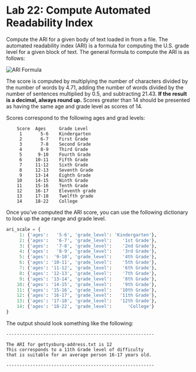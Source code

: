 # Lab 22: Compute Automated Readability Index

Compute the ARI for a given body of text loaded in from a file. The automated readability index (ARI) is a formula for computing the U.S. grade level for a given block of text. The general formula to compute the ARI is as follows:

![ARI Formula](https://en.wikipedia.org/api/rest_v1/media/math/render/svg/878d1640d23781351133cad73bdf27bdf8bfe2fd)

The score is computed by multiplying the number of characters divided by the number of words by 4.71, adding the number of words divided by the number of sentences multiplied by 0.5, and subtracting 21.43. **If the result is a decimal, always round up.** Scores greater than 14 should be presented as having the same age and grade level as scores of 14.

Scores correspond to the following ages and grad levels:

```
    Score  Ages     Grade Level
     1       5-6    Kindergarten
     2       6-7    First Grade
     3       7-8    Second Grade
     4       8-9    Third Grade
     5      9-10    Fourth Grade
     6     10-11    Fifth Grade
     7     11-12    Sixth Grade
     8     12-13    Seventh Grade
     9     13-14    Eighth Grade
    10     14-15    Ninth Grade
    11     15-16    Tenth Grade
    12     16-17    Eleventh grade
    13     17-18    Twelfth grade
    14     18-22    College
```

Once you’ve computed the ARI score, you can use the following dictionary to look up the age range and grade level.

```python
ari_scale = {
     1: {'ages':   '5-6', 'grade_level': 'Kindergarten'},
     2: {'ages':   '6-7', 'grade_level':    '1st Grade'},
     3: {'ages':   '7-8', 'grade_level':    '2nd Grade'},
     4: {'ages':   '8-9', 'grade_level':    '3rd Grade'},
     5: {'ages':  '9-10', 'grade_level':    '4th Grade'},
     6: {'ages': '10-11', 'grade_level':    '5th Grade'},
     7: {'ages': '11-12', 'grade_level':    '6th Grade'},
     8: {'ages': '12-13', 'grade_level':    '7th Grade'},
     9: {'ages': '13-14', 'grade_level':    '8th Grade'},
    10: {'ages': '14-15', 'grade_level':    '9th Grade'},
    11: {'ages': '15-16', 'grade_level':   '10th Grade'},
    12: {'ages': '16-17', 'grade_level':   '11th Grade'},
    13: {'ages': '17-18', 'grade_level':   '12th Grade'},
    14: {'ages': '18-22', 'grade_level':      'College'}
}
```

The output should look something like the following:

    --------------------------------------------------------

    The ARI for gettysburg-address.txt is 12
    This corresponds to a 11th Grade level of difficulty
    that is suitable for an average person 16-17 years old.

    --------------------------------------------------------
